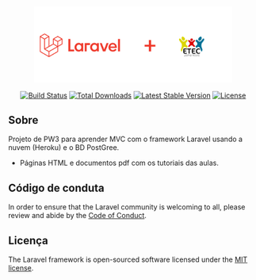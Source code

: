 <p align="center"><img src="logo.png" width="400"></p>

<p align="center">
<a href="https://travis-ci.org/laravel/framework"><img src="https://travis-ci.org/laravel/framework.svg" alt="Build Status"></a>
<a href="https://packagist.org/packages/laravel/framework"><img src="https://poser.pugx.org/laravel/framework/d/total.svg" alt="Total Downloads"></a>
<a href="https://packagist.org/packages/laravel/framework"><img src="https://poser.pugx.org/laravel/framework/v/stable.svg" alt="Latest Stable Version"></a>
<a href="https://packagist.org/packages/laravel/framework"><img src="https://poser.pugx.org/laravel/framework/license.svg" alt="License"></a>
</p>

## Sobre
Projeto de PW3 para aprender MVC com o framework Laravel usando a nuvem (Heroku) e o BD PostGree.
- Páginas HTML e documentos pdf com os tutoriais das aulas.

## Código de conduta

In order to ensure that the Laravel community is welcoming to all, please review and abide by the [Code of Conduct](https://laravel.com/docs/contributions#code-of-conduct).

## Licença

The Laravel framework is open-sourced software licensed under the [MIT license](https://opensource.org/licenses/MIT).
